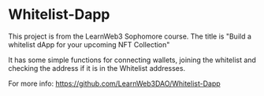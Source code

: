 # Whitelist-Dapp

This project is from the LearnWeb3 Sophomore course. The title is "Build a whitelist dApp for your upcoming NFT Collection" 

It has some simple functions for connecting wallets, joining the whitelist and checking the address if it is in the Whitelist addresses.

For more info: https://github.com/LearnWeb3DAO/Whitelist-Dapp
